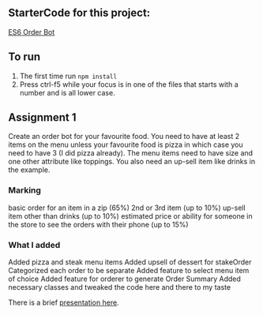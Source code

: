 ## StarterCode for this project:

<a href="https://github.com/rhildred/ES6OrderBot" target="_blank">ES6 Order Bot</a>

## To run

1. The first time run `npm install`
2. Press ctrl-f5 while your focus is in one of the files that starts with a number and is all lower case.

## Assignment 1

Create an order bot for your favourite food. You need to have at least 2 items on the menu unless your favourite food is pizza in which case you need to have 3 (I did pizza already). The menu items need to have size and one other attribute like toppings. You also need an up-sell item like drinks in the example.

### Marking

basic order for an item in a zip (65%)
2nd or 3rd item (up to 10%)
up-sell item other than drinks (up to 10%)
estimated price or ability for someone in the store to see the orders with their phone (up to 15%)

### What I added

Added pizza and steak menu items
Added upsell of dessert for stakeOrder
Categorized each order to be separate
Added feature to select menu item of choice
Added feature for orderer to generate Order Summary
Added necessary classes and tweaked the code here and there to my taste

There is a brief [presentation here](EventsAndObjects.pdf).
